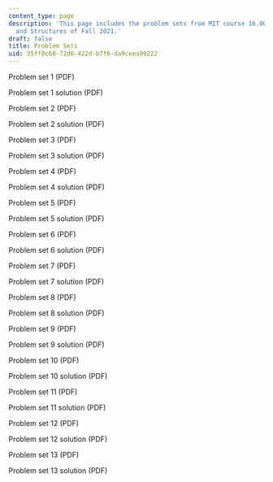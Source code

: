 ```yaml
---
content_type: page
description: 'This page includes the problem sets from MIT course 16.001 Unified Engineering:  Materials
  and Structures of Fall 2021.'
draft: false
title: Problem Sets
uid: 35ff0c60-72d6-422d-b7f6-da9ceea99222
---
```

Problem set 1 (PDF)

Problem set 1 solution (PDF)

Problem set 2 (PDF)

Problem set 2 solution (PDF)

Problem set 3 (PDF)

Problem set 3 solution (PDF)

Problem set 4 (PDF)

Problem set 4 solution (PDF)

Problem set 5 (PDF)

Problem set 5 solution (PDF)

Problem set 6 (PDF)

Problem set 6 solution (PDF)

Problem set 7 (PDF)

Problem set 7 solution (PDF)

Problem set 8 (PDF)

Problem set 8 solution (PDF)

Problem set 9 (PDF)

Problem set 9 solution (PDF)

Problem set 10 (PDF)

Problem set 10 solution (PDF)

Problem set 11 (PDF)

Problem set 11 solution (PDF)

Problem set 12 (PDF)

Problem set 12 solution (PDF)

Problem set 13 (PDF)

Problem set 13 solution (PDF)